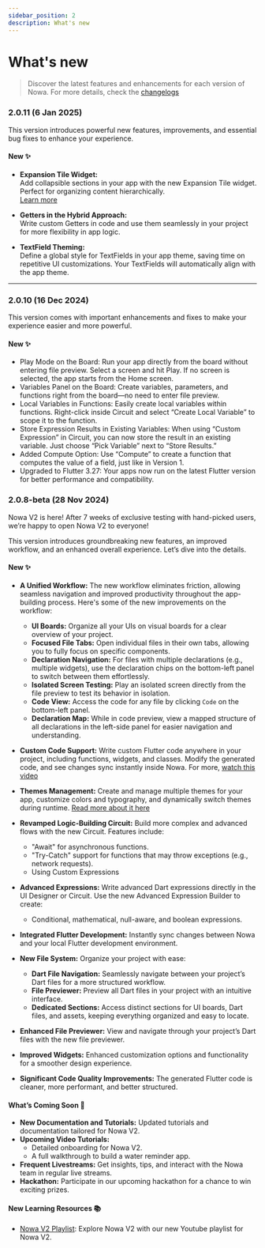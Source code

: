 ```yaml
---
sidebar_position: 2 
description: What's new
---
```

# What's new

> Discover the latest features and enhancements for each version of Nowa. For more details, check the [changelogs](./change_log.md)


### **2.0.11 (6 Jan 2025)**  
This version introduces powerful new features, improvements, and essential bug fixes to enhance your experience.

#### **New ✨**  
- **Expansion Tile Widget:**  
  Add collapsible sections in your app with the new Expansion Tile widget. Perfect for organizing content hierarchically.  
  [Learn more](.)  

- **Getters in the Hybrid Approach:**  
  Write custom Getters in code and use them seamlessly in your project for more flexibility in app logic.  

- **TextField Theming:**  
  Define a global style for TextFields in your app theme, saving time on repetitive UI customizations. Your TextFields will automatically align with the app theme.

---

### 2.0.10 (16 Dec 2024)
This version comes with important enhancements and fixes to make your experience easier and more powerful.

#### **New ✨**
- Play Mode on the Board: Run your app directly from the board without entering file preview. Select a screen and hit Play. If no screen is selected, the app starts from the Home screen.
- Variables Panel on the Board: Create variables, parameters, and functions right from the board—no need to enter file preview.
- Local Variables in Functions: Easily create local variables within functions. Right-click inside Circuit and select “Create Local Variable” to scope it to the function.
- Store Expression Results in Existing Variables: When using “Custom Expression” in Circuit, you can now store the result in an existing variable. Just choose “Pick Variable” next to “Store Results.”
- Added Compute Option: Use “Compute” to create a function that computes the value of a field, just like in Version 1.
- Upgraded to Flutter 3.27: Your apps now run on the latest Flutter version for better performance and compatibility.

### **2.0.8-beta (28 Nov 2024)**

Nowa V2 is here! After 7 weeks of exclusive testing with hand-picked users, we’re happy to open Nowa V2 to everyone!

This version introduces groundbreaking new features, an improved workflow, and an enhanced overall experience. Let’s dive into the details.

#### **New ✨**

- **A Unified Workflow:** The new workflow eliminates friction, allowing seamless navigation and improved productivity throughout the app-building process. Here's some of the new improvements on the workflow:

  - **UI Boards:** Organize all your UIs on visual boards for a clear overview of your project.
  - **Focused File Tabs:** Open individual files in their own tabs, allowing you to fully focus on specific components.
  - **Declaration Navigation:** For files with multiple declarations (e.g., multiple widgets), use the declaration chips on the bottom-left panel to switch between them effortlessly.
  - **Isolated Screen Testing:** Play an isolated screen directly from the file preview to test its behavior in isolation.
  - **Code View:** Access the code for any file by clicking `Code` on the bottom-left panel.
  - **Declaration Map:** While in code preview, view a mapped structure of all declarations in the left-side panel for easier navigation and understanding.

- **Custom Code Support:** Write custom Flutter code anywhere in your project, including functions, widgets, and classes. Modify the generated code, and see changes sync instantly inside Nowa. For more, [watch this video](https://www.youtube.com/watch?v=hlOoXTdw1vg&t=1087s)
- **Themes Management:** Create and manage multiple themes for your app, customize colors and typography, and dynamically switch themes during runtime. [Read more about it here](./ui/themes/)
- **Revamped Logic-Building Circuit:** Build more complex and advanced flows with the new Circuit. Features include:
  - "Await" for asynchronous functions.
  - "Try-Catch" support for functions that may throw exceptions (e.g., network requests).
  - Using Custom Expressions 
- **Advanced Expressions:** Write advanced Dart expressions directly in the UI Designer or Circuit. Use the new Advanced Expression Builder to create:
  - Conditional, mathematical, null-aware, and boolean expressions.
- **Integrated Flutter Development:** Instantly sync changes between Nowa and your local Flutter development environment.
- **New File System:** Organize your project with ease:
  - **Dart File Navigation:** Seamlessly navigate between your project’s Dart files for a more structured workflow.
  - **File Previewer:** Preview all Dart files in your project with an intuitive interface.
  - **Dedicated Sections:** Access distinct sections for UI boards, Dart files, and assets, keeping everything organized and easy to locate.
- **Enhanced File Previewer:** View and navigate through your project’s Dart files with the new file previewer.
- **Improved Widgets:** Enhanced customization options and functionality for a smoother design experience.
- **Significant Code Quality Improvements:** The generated Flutter code is cleaner, more performant, and better structured.

#### **What’s Coming Soon 🚀**

- **New Documentation and Tutorials:** Updated tutorials and documentation tailored for Nowa V2.
- **Upcoming Video Tutorials:**
  - Detailed onboarding for Nowa V2.
  - A full walkthrough to build a water reminder app.
- **Frequent Livestreams:** Get insights, tips, and interact with the Nowa team in regular live streams.
- **Hackathon:** Participate in our upcoming hackathon for a chance to win exciting prizes.

#### New Learning Resources 📚

- [Nowa V2 Playlist](https://youtube.com/playlist?list=PLVhnHv8Cdhz8rAHO0Z-xdUmATgB91458t&si=YXy_9oAzLmC-57Wx): Explore Nowa V2 with our new Youtube playlist for Nowa V2.

